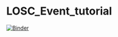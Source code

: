 # LOSC_Event_tutorial

[![Binder](https://mybinder.org/badge_logo.svg)](https://mybinder.org/v2/gh/UCB-stat-159-s23/hw02-BruceXu0222.git/HEAD?labpath=LOSC_Event_tutorial.ipynb)
